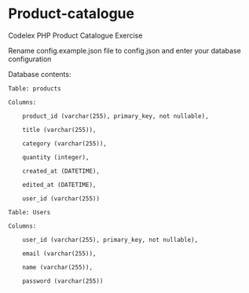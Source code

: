 # Product-catalogue
Codelex PHP Product Catalogue Exercise

Rename config.example.json file to config.json and enter your database configuration

Database contents:

    Table: products

    Columns: 

        product_id (varchar(255), primary_key, not nullable),

        title (varchar(255)),

        category (varchar(255)),

        quantity (integer),

        created_at (DATETIME),

        edited_at (DATETIME),

        user_id (varchar(255))

    Table: Users

    Columns:

        user_id (varchar(255), primary_key, not nullable),

        email (varchar(255)),

        name (varchar(255)),

        password (varchar(255))